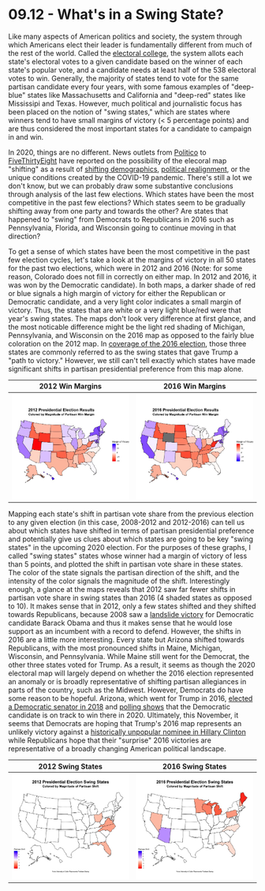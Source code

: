 # 09.12 - What's in a Swing State?

Like many aspects of American politics and society, the system through which Americans elect their leader is fundamentally different from much of the rest of the world. Called the [electoral college](https://en.wikipedia.org/wiki/United_States_Electoral_College), the system allots each state's electoral votes to a given candidate based on the winner of each state's popular vote, and a candidate needs at least half of the 538 electoral votes to win. Generally, the majority of states tend to vote for the same partisan candidate every four years, with some famous examples of "deep-blue" states like Massachusetts and California and "deep-red" states like Mississipi and Texas. However, much political and journalistic focus has been placed on the notion of "swing states," which are states where winners tend to have small margins of victory (< 5 percentage points) and are thus considered the most important states for a candidate to campaign in and win. 

In 2020, things are no different. News outlets from [Politico](https://www.politico.com/news/2020/09/08/swing-states-2020-presidential-election-409000) to [FiveThirtyEight](https://projects.fivethirtyeight.com/swing-states-2020-election/) have reported on the possibility of the elecoral map "shifting" as a result of [shifting demographics](https://www.theatlantic.com/politics/archive/2019/10/swing-state-demographics-2020-presidential-election-the-politics-daily/600706/), [political realignment](https://www.theatlantic.com/ideas/archive/2019/04/will-2020-bring-realignment-left/586624/), or the unique conditions created by the COVID-19 pandemic. There's still a lot we don't know, but we can probably draw some substantive conclusions through analysis of the last few elections. Which states have been the most competitive in the past few elections? Which states seem to be gradually shifting away from one party and towards the other? Are states that happened to "swing" from Democrats to Republicans in 2016 such as Pennsylvania, Florida, and Wisconsin going to continue moving in that direction? 

To get a sense of which states have been the most competitive in the past few election cycles, let's take a look at the margins of victory in all 50 states for the past two elections, which were in 2012 and 2016 (Note: for some reason, Colorado does not fill in correctly on either map. In 2012 and 2016, it was won by the Democratic candidate). In both maps, a darker shade of red or blue signals a high margin of victory for either the Republican or Democratic candidate, and a very light color indicates a small margin of victory. Thus, the states that are white or a very light blue/red were that year's swing states. The maps don't look very difference at first glance, and the most noticable difference might be the light red shading of Michigan, Pennsylvania, and Wisconsin on the 2016 map as opposed to the fairly blue coloration on the 2012 map. In [coverage of the 2016 election](https://www.washingtonpost.com/graphics/politics/2016-election/swing-state-margins/), those three states are commonly referred to as the swing states that gave Trump a "path to victory." However, we still can't tell exactly which states have made significant shifts in partisan presidential preference from this map alone.

2012 Win Margins            |  2016 Win Margins
:-------------------------:|:-------------------------:
![](2012_margins.png.jpeg)  |  ![](2016_margins.png.jpeg)

Mapping each state's shift in partisan vote share from the previous election to any given election (in this case, 2008-2012 and 2012-2016) can tell us about which states have shifted in terms of partisan presidential preference and potentially give us clues about which states are going to be key "swing states" in the upcoming 2020 election. For the purposes of these graphs, I called "swing states" states whose winner had a margin of victory of less than 5 points, and plotted the shift in partisan vote share in these states. The color of the state signals the partisan direction of the shift, and the intensity of the color signals the magnitude of the shift. Interestingly enough, a glance at the maps reveals that 2012 saw far fewer shifts in partisan vote share in swing states than 2016 (4 shaded states as opposed to 10). It makes sense that in 2012, only a few states shifted and they shifted towards Republicans, because 2008 saw a [landslide victory](https://www.thenation.com/article/archive/obamas-3-million-vote-electoral-college-landslide-majority-states-mandate/) for Democratic candidate Barack Obama and thus it makes sense that he would lose support as an incumbent with a record to defend. However, the shifts in 2016 are a little more interesting. Every state but Arizona shifted towards Republicans, with the most pronounced shifts in Maine, Michigan, Wisconsin, and Pennsylvania. While Maine still went for the Democrat, the other three states voted for Trump. As a result, it seems as though the 2020 electoral map will largely depend on whether the 2016 election represented an anomaly or is broadly representative of shifting partisan allegiances in parts of the country, such as the Midwest. However, Democrats do have some reason to be hopeful. Arizona, which went for Trump in 2016, [elected a Democratic senator in 2018](https://www.politico.com/story/2018/11/12/2018-arizona-senate-election-sinema-mcsally-984928) and [polling shows](https://www.usatoday.com/story/news/politics/elections/2020/04/23/polls-biden-leads-trump-wisconsin-michigan-pennsylvania-florida/3012071001/) that the Democratic candidate is on track to win there in 2020. Ultimately, this November, it seems that Democrats are hoping that Trump's 2016 map represents an unlikely victory against a [historically unpopular nominee in Hillary Clinton](https://news.gallup.com/poll/197231/trump-clinton-finish-historically-poor-images.aspx) while Republicans hope that their "surprise" 2016 victories are representative of a broadly changing American political landscape. 

2012 Swing States            |  2016 Swing States
:-------------------------:|:-------------------------:
![](2012_swing.png.jpeg)  |  ![](2016_swing.png.jpeg)
